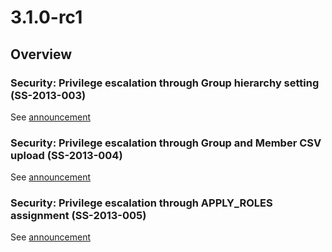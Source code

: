 # 3.1.0-rc1

## Overview

### Security: Privilege escalation through Group hierarchy setting (SS-2013-003)

See [announcement](http://www.silverstripe.org/ss-2013-003-privilege-escalation-through-group-hierarchy-setting/)

### Security: Privilege escalation through Group and Member CSV upload (SS-2013-004)

See [announcement](http://www.silverstripe.org/ss-2013-004-privilege-escalation-through-group-and-member-csv-upload/)

### Security: Privilege escalation through APPLY_ROLES assignment (SS-2013-005)

See [announcement](http://www.silverstripe.org/ss-2013-005-privilege-escalation-through-apply-roles-assignment/)